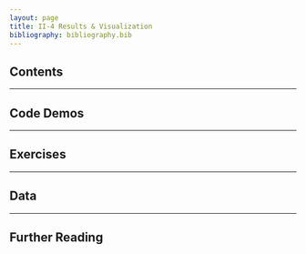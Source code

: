 ```yaml
---
layout: page
title: II-4 Results & Visualization
bibliography: bibliography.bib
---
```


## Contents

***

## Code Demos

***

## Exercises

***

## Data

***

## Further Reading
